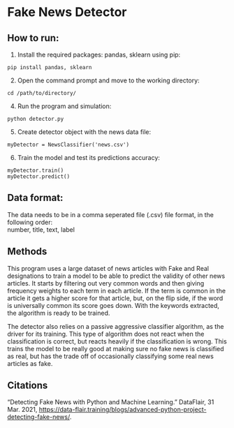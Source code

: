 # Fake News Detector


## How to run:
1. Install the required packages: pandas, sklearn using pip:
```
pip install pandas, sklearn
```
2. Open the command prompt and move to the working directory:
```
cd /path/to/directory/
```
4.  Run the program and simulation:
```
python detector.py
```
5. Create detector object with the news data file:
```
myDetector = NewsClassifier('news.csv')
```
6. Train the model and test its predictions accuracy:
```
myDetector.train()
myDetector.predict()
```

## Data format:
The data needs to be in a comma seperated file (.csv) file format, in the following order:\
number, title, text, label

## Methods
This program uses a large dataset of news articles with Fake and Real designations to train a model to be able to predict the validity of other news articles. It starts by filtering out very common words and then giving frequency weights to each term in each article. If the term is common in the article it gets a higher score for that article, but, on the flip side, if the word is universally common its score goes down. With the keywords extracted, the algorithm is ready to be trained.

The detector also relies on a passive aggressive classifier algorithm, as the driver for its training. This type of algorithm does not react when the classification is correct, but reacts heavily if the classification is wrong. This trains the model to be really good at making sure no fake news is classified as real, but has the trade off of occasionally classifying some real news articles as fake.

## Citations
“Detecting Fake News with Python and Machine Learning.” DataFlair, 31 Mar. 2021, https://data-flair.training/blogs/advanced-python-project-detecting-fake-news/. 

